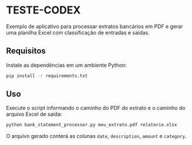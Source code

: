 # TESTE-CODEX

Exemplo de aplicativo para processar extratos bancários em PDF e gerar uma planilha Excel com classificação de entradas e saídas.

## Requisitos

Instale as dependências em um ambiente Python:

```bash
pip install -r requirements.txt
```

## Uso

Execute o script informando o caminho do PDF do extrato e o caminho do arquivo Excel de saída:

```bash
python bank_statement_processor.py meu_extrato.pdf relatorio.xlsx
```

O arquivo gerado conterá as colunas `date`, `description`, `amount` e `category`.

